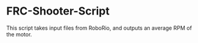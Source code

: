# FRC-Shooter-Script

This script takes input files from RoboRio, and outputs an average RPM of the motor.
